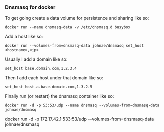 ### Dnsmasq for docker

To get going create a data volume for persistence and sharing like so:

```docker run --name dnsmasq-data -v /etc/dnsmasq.d busybox```

Add a host like so:

```docker run --volumes-from=dnsmasq-data johnae/dnsmasq set_host <hostname>,<ip>```

Usually I add a domain like so:

```set_host base.domain.com,1.2.3.4```

Then I add each host under that domain like so:

```set_host host-a.base.domain.com,1.3.2.5```

Finally run (or restart) the dnsmasq container like so:

```docker run -d -p 53:53/udp --name dnsmasq --volumes-from=dnsmasq-data johnae/dnsmasq```


docker run -d -p 172.17.42.1:533:53/udp --volumes-from=dnsmasq-data johnae/dnsmasq
